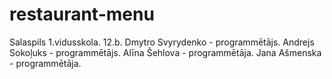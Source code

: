 # restaurant-menu
Salaspils 1.vidusskola. 12.b.
Dmytro Svyrydenko - programmētājs. 
Andrejs Sokoļuks - programmētājs. 
Alīna Šehlova - programmētāja.
Jana Ašmenska - programmētāja.
